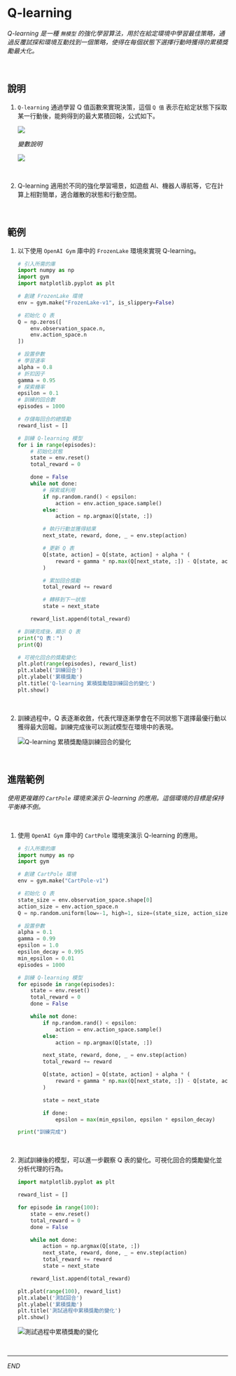 # Q-learning

_Q-learning 是一種 `無模型` 的強化學習算法，用於在給定環境中學習最佳策略，通過反覆試探和環境互動找到一個策略，使得在每個狀態下選擇行動時獲得的累積獎勵最大化。_

<br>

## 說明

1. `Q-learning` 通過學習 Q 值函數來實現決策，這個 `Q 值` 表示在給定狀態下採取某一行動後，能夠得到的最大累積回報，公式如下。

    ![](images/img_137.png)

    _變數說明_

    ![](images/img_138.png)

<br>

2. Q-learning 適用於不同的強化學習場景，如遊戲 AI、機器人導航等，它在計算上相對簡單，適合離散的狀態和行動空間。

<br>

## 範例

1. 以下使用 `OpenAI Gym` 庫中的 `FrozenLake` 環境來實現 Q-learning。

    ```python
    # 引入所需的庫
    import numpy as np
    import gym
    import matplotlib.pyplot as plt

    # 創建 FrozenLake 環境
    env = gym.make("FrozenLake-v1", is_slippery=False)

    # 初始化 Q 表
    Q = np.zeros([
        env.observation_space.n,
        env.action_space.n
    ])

    # 設置參數
    # 學習速率
    alpha = 0.8
    # 折扣因子
    gamma = 0.95
    # 探索機率
    epsilon = 0.1
    # 訓練的回合數
    episodes = 1000

    # 存儲每回合的總獎勵
    reward_list = []

    # 訓練 Q-learning 模型
    for i in range(episodes):
        # 初始化狀態
        state = env.reset()
        total_reward = 0

        done = False
        while not done:
            # 探索或利用
            if np.random.rand() < epsilon:
                action = env.action_space.sample()
            else:
                action = np.argmax(Q[state, :])

            # 執行行動並獲得結果
            next_state, reward, done, _ = env.step(action)

            # 更新 Q 表
            Q[state, action] = Q[state, action] + alpha * (
                reward + gamma * np.max(Q[next_state, :]) - Q[state, action]
            )

            # 累加回合獎勵
            total_reward += reward

            # 轉移到下一狀態
            state = next_state

        reward_list.append(total_reward)

    # 訓練完成後，顯示 Q 表
    print("Q 表：")
    print(Q)

    # 可視化回合的獎勵變化
    plt.plot(range(episodes), reward_list)
    plt.xlabel('訓練回合')
    plt.ylabel('累積獎勵')
    plt.title('Q-learning 累積獎勵隨訓練回合的變化')
    plt.show()
    ```

<br>

2. 訓練過程中，Q 表逐漸收斂，代表代理逐漸學會在不同狀態下選擇最優行動以獲得最大回報。訓練完成後可以測試模型在環境中的表現。

    ![Q-learning 累積獎勵隨訓練回合的變化](images/img_96.png)

<br>

## 進階範例

_使用更複雜的 `CartPole` 環境來演示 Q-learning 的應用。這個環境的目標是保持平衡棒不倒。_

<br>

1. 使用 `OpenAI Gym` 庫中的 `CartPole` 環境來演示 Q-learning 的應用。

    ```python
    # 引入所需的庫
    import numpy as np
    import gym

    # 創建 CartPole 環境
    env = gym.make("CartPole-v1")

    # 初始化 Q 表
    state_size = env.observation_space.shape[0]
    action_size = env.action_space.n
    Q = np.random.uniform(low=-1, high=1, size=(state_size, action_size))

    # 設置參數
    alpha = 0.1
    gamma = 0.99
    epsilon = 1.0
    epsilon_decay = 0.995
    min_epsilon = 0.01
    episodes = 1000

    # 訓練 Q-learning 模型
    for episode in range(episodes):
        state = env.reset()
        total_reward = 0
        done = False

        while not done:
            if np.random.rand() < epsilon:
                action = env.action_space.sample()
            else:
                action = np.argmax(Q[state, :])

            next_state, reward, done, _ = env.step(action)
            total_reward += reward

            Q[state, action] = Q[state, action] + alpha * (
                reward + gamma * np.max(Q[next_state, :]) - Q[state, action]
            )

            state = next_state

            if done:
                epsilon = max(min_epsilon, epsilon * epsilon_decay)

    print("訓練完成")
    ```

<br>

2. 測試訓練後的模型，可以進一步觀察 Q 表的變化。可視化回合的獎勵變化並分析代理的行為。

    ```python
    import matplotlib.pyplot as plt

    reward_list = []

    for episode in range(100):
        state = env.reset()
        total_reward = 0
        done = False

        while not done:
            action = np.argmax(Q[state, :])
            next_state, reward, done, _ = env.step(action)
            total_reward += reward
            state = next_state

        reward_list.append(total_reward)

    plt.plot(range(100), reward_list)
    plt.xlabel('測試回合')
    plt.ylabel('累積獎勵')
    plt.title('測試過程中累積獎勵的變化')
    plt.show()
    ```

    ![測試過程中累積獎勵的變化](images/img_97.png)

<br>

___

_END_